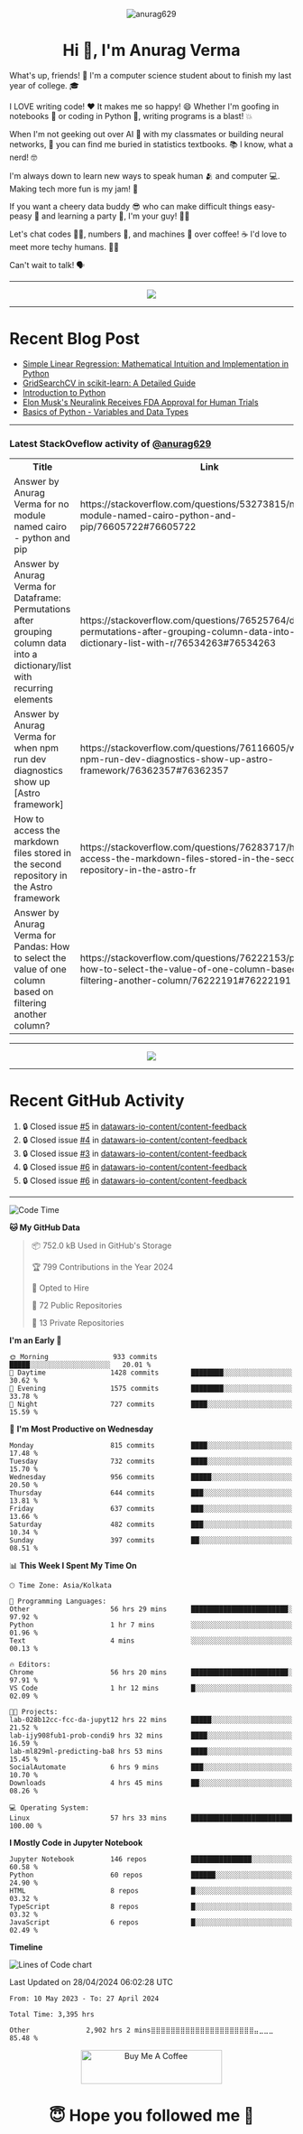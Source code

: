 

<p align="center"> <img src="https://komarev.com/ghpvc/?username=anurag629&label=Profile%20views&color=0e75b6&style=flat" alt="anurag629" /> </p>

<h1 align="center">Hi 👋, I'm Anurag Verma</h1>

What's up, friends! 👋 I'm a computer science student about to finish my last year of college. 🎓

I LOVE writing code! ❤️ It makes me so happy! 😄 Whether I'm goofing in notebooks 📓 or coding in Python 🐍, writing programs is a blast! 💥

When I'm not geeking out over AI 🤖 with my classmates or building neural networks, 🧠 you can find me buried in statistics textbooks. 📚 I know, what a nerd! 🤓

I'm always down to learn new ways to speak human 🫂 and computer 💻. Making tech more fun is my jam! 🍇

If you want a cheery data buddy 😎 who can make difficult things easy-peasy 🥝 and learning a party 🎉, I'm your guy! 🙋‍♂️

Let's chat codes 👨‍💻, numbers 🧮, and machines 🤖 over coffee! ☕ I'd love to meet more techy humans. 💁‍♂️

Can't wait to talk! 🗣️

---

<p align="center">
  <img src="https://spotify-github-profile.vercel.app/api/view.svg?uid=mwvywke3fo2gajpenodnmobfh&cover_image=true&theme=default&show_offline=false&background_color=121212&interchange=false&bar_color=53b14f&bar_color_cover=true">
</p>

---

# Recent Blog Post

<!-- BLOG-POST-LIST:START -->
- [Simple Linear Regression: Mathematical Intuition and Implementation in Python](https://codercops.tech/blog/machine-learning-algorithms/simple-linear-regression-mathematical-intuation)
- [GridSearchCV in scikit-learn: A Detailed Guide](https://codercops.tech/blog/gridsearchcv-in-scikit-learn-a-detailed-guide)
- [Introduction to Python](https://codercops.tech/blog/python-tutorial/introduction-to-python)
- [Elon Musk&#39;s Neuralink Receives FDA Approval for Human Trials](https://codercops.tech/blog/elon-musks-neuralink-receives-fda-approval-for-human-trials)
- [Basics of Python - Variables and Data Types](https://codercops.tech/blog/python-basics-of-python-variables-and-data-types)
<!-- BLOG-POST-LIST:END -->

---

### Latest StackOveflow activity of [@anurag629](https://github.com/anurag629)
<table>
  <tr><th>Title</th><th>Link</th></tr>
  <!-- STACKOVERFLOW:START --><tr><td>Answer by Anurag Verma for no module named cairo - python and pip</td><td>https://stackoverflow.com/questions/53273815/no-module-named-cairo-python-and-pip/76605722#76605722</td></tr><tr><td>Answer by Anurag Verma for Dataframe: Permutations after grouping column data into a dictionary/list with recurring elements</td><td>https://stackoverflow.com/questions/76525764/dataframe-permutations-after-grouping-column-data-into-a-dictionary-list-with-r/76534263#76534263</td></tr><tr><td>Answer by Anurag Verma for when npm run dev diagnostics show up [Astro framework]</td><td>https://stackoverflow.com/questions/76116605/when-npm-run-dev-diagnostics-show-up-astro-framework/76362357#76362357</td></tr><tr><td>How to access the markdown files stored in the second repository in the Astro framework</td><td>https://stackoverflow.com/questions/76283717/how-to-access-the-markdown-files-stored-in-the-second-repository-in-the-astro-fr</td></tr><tr><td>Answer by Anurag Verma for Pandas: How to select the value of one column based on filtering another column?</td><td>https://stackoverflow.com/questions/76222153/pandas-how-to-select-the-value-of-one-column-based-on-filtering-another-column/76222191#76222191</td></tr><!-- STACKOVERFLOW:END -->
</table>

---

<p align="center">
  <img alig src="https://github-profile-trophy.vercel.app/?username=anurag629&theme=onedark&column=-1" />
</p>

---

# Recent GitHub Activity
<!--START_SECTION:activity-->
1. 🔒 Closed issue [#5](https://github.com/datawars-io-content/content-feedback/issues/5) in [datawars-io-content/content-feedback](https://github.com/datawars-io-content/content-feedback)
2. 🔒 Closed issue [#4](https://github.com/datawars-io-content/content-feedback/issues/4) in [datawars-io-content/content-feedback](https://github.com/datawars-io-content/content-feedback)
3. 🔒 Closed issue [#3](https://github.com/datawars-io-content/content-feedback/issues/3) in [datawars-io-content/content-feedback](https://github.com/datawars-io-content/content-feedback)
4. 🔒 Closed issue [#6](https://github.com/datawars-io-content/content-feedback/issues/6) in [datawars-io-content/content-feedback](https://github.com/datawars-io-content/content-feedback)
5. 🔒 Closed issue [#6](https://github.com/datawars-io-content/content-feedback/issues/6) in [datawars-io-content/content-feedback](https://github.com/datawars-io-content/content-feedback)
<!--END_SECTION:activity-->

---

<!--START_SECTION:waka-->
![Code Time](http://img.shields.io/badge/Code%20Time-3%2C395%20hrs%2040%20mins-blue)

**🐱 My GitHub Data** 

> 📦 752.0 kB Used in GitHub's Storage 
 > 
> 🏆 799 Contributions in the Year 2024
 > 
> 💼 Opted to Hire
 > 
> 📜 72 Public Repositories 
 > 
> 🔑 13 Private Repositories 
 > 
**I'm an Early 🐤** 

```text
🌞 Morning                933 commits         █████░░░░░░░░░░░░░░░░░░░░   20.01 % 
🌆 Daytime                1428 commits        ████████░░░░░░░░░░░░░░░░░   30.62 % 
🌃 Evening                1575 commits        ████████░░░░░░░░░░░░░░░░░   33.78 % 
🌙 Night                  727 commits         ████░░░░░░░░░░░░░░░░░░░░░   15.59 % 
```
📅 **I'm Most Productive on Wednesday** 

```text
Monday                   815 commits         ████░░░░░░░░░░░░░░░░░░░░░   17.48 % 
Tuesday                  732 commits         ████░░░░░░░░░░░░░░░░░░░░░   15.70 % 
Wednesday                956 commits         █████░░░░░░░░░░░░░░░░░░░░   20.50 % 
Thursday                 644 commits         ███░░░░░░░░░░░░░░░░░░░░░░   13.81 % 
Friday                   637 commits         ███░░░░░░░░░░░░░░░░░░░░░░   13.66 % 
Saturday                 482 commits         ███░░░░░░░░░░░░░░░░░░░░░░   10.34 % 
Sunday                   397 commits         ██░░░░░░░░░░░░░░░░░░░░░░░   08.51 % 
```


📊 **This Week I Spent My Time On** 

```text
🕑︎ Time Zone: Asia/Kolkata

💬 Programming Languages: 
Other                    56 hrs 29 mins      ████████████████████████░   97.92 % 
Python                   1 hr 7 mins         ░░░░░░░░░░░░░░░░░░░░░░░░░   01.96 % 
Text                     4 mins              ░░░░░░░░░░░░░░░░░░░░░░░░░   00.13 % 

🔥 Editors: 
Chrome                   56 hrs 20 mins      ████████████████████████░   97.91 % 
VS Code                  1 hr 12 mins        █░░░░░░░░░░░░░░░░░░░░░░░░   02.09 % 

🐱‍💻 Projects: 
lab-028b12cc-fcc-da-jupyt12 hrs 22 mins      █████░░░░░░░░░░░░░░░░░░░░   21.52 % 
lab-ijy908fub1-prob-condi9 hrs 32 mins       ████░░░░░░░░░░░░░░░░░░░░░   16.59 % 
lab-ml829ml-predicting-ba8 hrs 53 mins       ████░░░░░░░░░░░░░░░░░░░░░   15.45 % 
SocialAutomate           6 hrs 9 mins        ███░░░░░░░░░░░░░░░░░░░░░░   10.70 % 
Downloads                4 hrs 45 mins       ██░░░░░░░░░░░░░░░░░░░░░░░   08.26 % 

💻 Operating System: 
Linux                    57 hrs 33 mins      █████████████████████████   100.00 % 
```

**I Mostly Code in Jupyter Notebook** 

```text
Jupyter Notebook         146 repos           ███████████████░░░░░░░░░░   60.58 % 
Python                   60 repos            ██████░░░░░░░░░░░░░░░░░░░   24.90 % 
HTML                     8 repos             █░░░░░░░░░░░░░░░░░░░░░░░░   03.32 % 
TypeScript               8 repos             █░░░░░░░░░░░░░░░░░░░░░░░░   03.32 % 
JavaScript               6 repos             █░░░░░░░░░░░░░░░░░░░░░░░░   02.49 % 
```



**Timeline**

![Lines of Code chart](https://raw.githubusercontent.com/anurag629/anurag629/main/assets/bar_graph.png)


 Last Updated on 28/04/2024 06:02:28 UTC
<!--END_SECTION:waka-->

<!--START_SECTION:waka-simple-->

```text
From: 10 May 2023 - To: 27 April 2024

Total Time: 3,395 hrs

Other              2,902 hrs 2 mins⣿⣿⣿⣿⣿⣿⣿⣿⣿⣿⣿⣿⣿⣿⣿⣿⣿⣿⣿⣿⣿⣤⣀⣀⣀   85.48 %
```

<!--END_SECTION:waka-simple-->

<p align="center"> 
<a href="https://www.buymeacoffee.com/anurag629" target="_blank"><img src="https://cdn.buymeacoffee.com/buttons/default-orange.png" alt="Buy Me A Coffee" height="60" width="250"></a>
</p>


<h1 align="center"> 😇 Hope you followed me 🥰  </h1>
